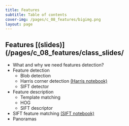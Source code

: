 ```yaml
---
title: Features
subtitle: Table of contents
cover-img: /pages/c_08_features/bigimg.png
layout: page
---
```


## **Features** [(slides)](/pages/c_08_features/class_slides/

- What and why we need features detection?
- Feature detection
  - Blob detection
  - Harris corner detection [(Harris notebook)](/pages/c_08_features/harris_nb/)
  - SIFT detector 
- Feature description
  - Template matching
  - HOG
  - SIFT descriptor
- SIFT feature matching [(SIFT notebook)](/pages/c_08_features/sift_nb/)
- Panoramas

